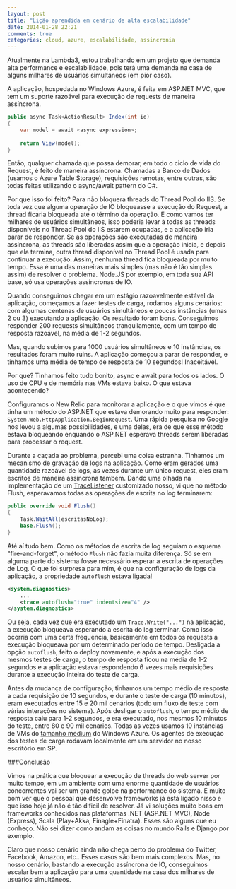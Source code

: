 ```yaml
---
layout: post
title: "Lição aprendida em cenário de alta escalabilidade"
date: 2014-01-28 22:21
comments: true
categories: cloud, azure, escalabilidade, assincronia
---
```


Atualmente na Lambda3, estou trabalhando em um projeto que demanda alta performance e escalabilidade, pois terá uma demanda na casa de alguns milhares de usuários simultâneos (em pior caso).

A aplicação, hospedada no Windows Azure, é feita em ASP.NET MVC, que tem um suporte razoável para execução de requests de maneira assíncrona.

``` csharp
public async Task<ActionResult> Index(int id)
{
    var model = await <async expression>;
    
    return View(model);
}
```

Então, qualquer chamada que possa demorar, em todo o ciclo de vida do Request, é feito de maneira assíncrona. Chamadas a Banco de Dados (usamos o Azure Table Storage), requisições remotas, entre outras, são todas feitas utilizando o async/await pattern do C#. 

Por que isso foi feito? Para não bloquera threads do Thread Pool do IIS. Se toda vez que alguma operação de IO bloqueasse a execução do Request, a thread ficaria bloqueada até o término da operação. E como vamos ter milhares de usuários simultâneos, isso poderia levar à todas as threads disponíveis no Thread Pool do IIS estarem ocupadas, e a aplicação iria parar de responder. Se as operações são executadas de maneira assíncrona, as threads são liberadas assim que a operação inicia, e depois que ela termina, outra thread disponível no Thread Pool é usada para continuar a execução. Assim, nenhuma thread fica bloqueada por muito tempo. Essa é uma das maneiras mais simples (mas não é tão simples assim) de resolver o problema. Node.JS por exemplo, em toda sua API base, só usa operações assíncronas de IO.

Quando conseguimos chegar em um estágio razoavelmente estável da aplicação, começamos a fazer testes de carga, rodamos alguns cenários: com algumas centenas de usuários simultâneos e poucas instâncias (umas 2 ou 3) executando a aplicação. Os resultado foram bons. Conseguimos responder 200 requests simultâneos tranquilamente, com um tempo de resposta razoável, na média de 1-2 segundos.

Mas, quando subimos para 1000 usuários simultâneos e 10 instâncias, os resultados foram muito ruins. A aplicação começou a parar de responder, e tinhamos uma média de tempo de resposta de 10 segundos! Inaceitável.

Por que? Tinhamos feito tudo bonito, async e await para todos os lados. O uso de CPU e de memória nas VMs estava baixo. O que estava acontecendo?

Configuramos o New Relic para monitorar a aplicação e o que vimos é que tinha um método do ASP.NET que estava demorando muito para responder: `System.Web.HttpApplication.BeginRequest`. Uma rápida pesquisa no Google nos levou a algumas possibilidades, e uma delas, era de que esse método estava bloqueando enquando o ASP.NET esperava threads serem liberadas para processar o request.

Durante a caçada ao problema, percebi uma coisa estranha. Tinhamos um mecanismo de gravação de logs na aplicação. Como eram gerados uma quantidade razoável de logs, as vezes durante um único request, eles eram escritos de maneira assíncrona também. Dando uma olhada na implementação de um [TraceListener](http://msdn.microsoft.com/en-us/library/system.diagnostics.tracelistener.aspx) customizado nosso, vi que no método Flush, esperavamos todas as operações de escrita no log terminarem:

``` csharp
public override void Flush()
{
    Task.WaitAll(escritasNoLog);
    base.Flush();
}
```

Até aí tudo bem. Como os métodos de escrita de log seguiam o esquema "fire-and-forget", o método `Flush` não fazia muita diferença. Só se em alguma parte do sistema fosse necessário esperar a escrita de operações de Log. O que foi surpresa para mim, é que na configuração de logs da aplicação, a propriedade `autoflush` estava ligada!

``` xml
<system.diagnostics>
    ...
    <trace autoflush="true" indentsize="4" />
</system.diagnostics>
```

Ou seja, cada vez que era executado um `Trace.Write("...")` na aplicação, a execução bloqueava esperando a escrita do log terminar. Como isso ocorria com uma certa frequencia, basicamente em todos os requests a execução bloqueava por um determinado período de tempo. Desligada a opção `autoflush`, feito o deploy novamente, e após a execução dos mesmos testes de carga, o tempo de resposta ficou na média de 1-2 segundos e a aplicação estava respondendo 6 vezes mais requisições durante a execução inteira do teste de carga. 

Antes da mudança de configuração, tinhamos um tempo médio de resposta a cada requisição de 10 segundos, e durante o teste de carga (10 minutos), eram executados entre 15 e 20 mil cenários (todo um fluxo de teste com várias interações no sistema). Após desligar o `autoflush`, o tempo médio de resposta caiu para 1-2 segundos, e era executado, nos mesmos 10 minutos do teste, entre 80 e 90 mil cenarios. Todas as vezes usamos 10 instâncias de VMs do [tamanho medium](http://msdn.microsoft.com/en-us/library/windowsazure/dn197896.aspx) do Windows Azure. Os agentes de execução dos testes de carga rodavam localmente em um servidor no nosso escritório em SP.

###Conclusão

Vimos na prática que bloquear a execução de threads do web server por muito tempo, em um ambiente com uma enorme quantidade de usuários concorrentes vai ser um grande golpe na performance do sistema. É muito bom ver que o pessoal que desenvolve frameworks já está ligado nisso e que isso hoje já não é tão dificil de resolver. Já vi soluções muito boas em frameworks conhecidos nas plataformas .NET (ASP.NET MVC), Node (Express), Scala (Play+Akka, Finagle+Finatra). Esses são alguns que eu conheço. Não sei dizer como andam as coisas no mundo Rails e Django por exemplo.

Claro que nosso cenário ainda não chega perto do problema do Twitter, Facebook, Amazon, etc.. Esses casos são bem mais complexos. Mas, no nosso cenário, bastando a execução assíncrona de IO, conseguimos escalar bem a aplicação para uma quantidade na casa dos milhares de usuários simultâneos.
